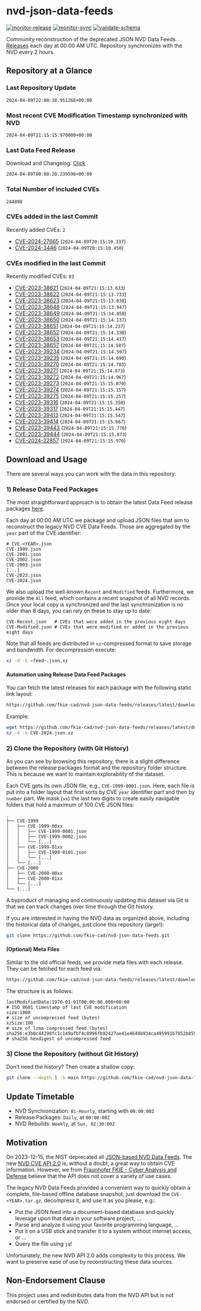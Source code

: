 # nvd-json-data-feeds

[![monitor-release](https://github.com/fkie-cad/nvd-json-data-feeds/actions/workflows/monitor_release.yml/badge.svg)](https://github.com/fkie-cad/nvd-json-data-feeds/actions/workflows/monitor_release.yml)
[![monitor-sync](https://github.com/fkie-cad/nvd-json-data-feeds/actions/workflows/monitor_sync.yml/badge.svg)](https://github.com/fkie-cad/nvd-json-data-feeds/actions/workflows/monitor_sync.yml)
[![validate-schema](https://github.com/fkie-cad/nvd-json-data-feeds/actions/workflows/validate_schema.yml/badge.svg)](https://github.com/fkie-cad/nvd-json-data-feeds/actions/workflows/validate_schema.yml)

Community reconstruction of the deprecated JSON NVD Data Feeds.
[Releases](https://github.com/fkie-cad/nvd-json-data-feeds/releases/latest) each day at 00:00 AM UTC.
Repository synchronizes with the NVD every 2 hours.

## Repository at a Glance

### Last Repository Update

```plain
2024-04-09T22:00:38.951266+00:00
```

### Most recent CVE Modification Timestamp synchronized with NVD

```plain
2024-04-09T21:15:15.970000+00:00
```

### Last Data Feed Release

Download and Changelog: [Click](https://github.com/fkie-cad/nvd-json-data-feeds/releases/latest)

```plain
2024-04-09T00:00:20.239596+00:00
```

### Total Number of included CVEs

```plain
244898
```

### CVEs added in the last Commit

Recently added CVEs: `2`

- [CVE-2024-27665](CVE-2024/CVE-2024-276xx/CVE-2024-27665.json) (`2024-04-09T20:15:10.337`)
- [CVE-2024-3446](CVE-2024/CVE-2024-34xx/CVE-2024-3446.json) (`2024-04-09T20:15:10.450`)


### CVEs modified in the last Commit

Recently modified CVEs: `83`

- [CVE-2023-38621](CVE-2023/CVE-2023-386xx/CVE-2023-38621.json) (`2024-04-09T21:15:13.633`)
- [CVE-2023-38622](CVE-2023/CVE-2023-386xx/CVE-2023-38622.json) (`2024-04-09T21:15:13.733`)
- [CVE-2023-38623](CVE-2023/CVE-2023-386xx/CVE-2023-38623.json) (`2024-04-09T21:15:13.830`)
- [CVE-2023-38648](CVE-2023/CVE-2023-386xx/CVE-2023-38648.json) (`2024-04-09T21:15:13.947`)
- [CVE-2023-38649](CVE-2023/CVE-2023-386xx/CVE-2023-38649.json) (`2024-04-09T21:15:14.050`)
- [CVE-2023-38650](CVE-2023/CVE-2023-386xx/CVE-2023-38650.json) (`2024-04-09T21:15:14.137`)
- [CVE-2023-38651](CVE-2023/CVE-2023-386xx/CVE-2023-38651.json) (`2024-04-09T21:15:14.237`)
- [CVE-2023-38652](CVE-2023/CVE-2023-386xx/CVE-2023-38652.json) (`2024-04-09T21:15:14.330`)
- [CVE-2023-38653](CVE-2023/CVE-2023-386xx/CVE-2023-38653.json) (`2024-04-09T21:15:14.417`)
- [CVE-2023-38657](CVE-2023/CVE-2023-386xx/CVE-2023-38657.json) (`2024-04-09T21:15:14.507`)
- [CVE-2023-39234](CVE-2023/CVE-2023-392xx/CVE-2023-39234.json) (`2024-04-09T21:15:14.597`)
- [CVE-2023-39235](CVE-2023/CVE-2023-392xx/CVE-2023-39235.json) (`2024-04-09T21:15:14.690`)
- [CVE-2023-39270](CVE-2023/CVE-2023-392xx/CVE-2023-39270.json) (`2024-04-09T21:15:14.783`)
- [CVE-2023-39271](CVE-2023/CVE-2023-392xx/CVE-2023-39271.json) (`2024-04-09T21:15:14.873`)
- [CVE-2023-39272](CVE-2023/CVE-2023-392xx/CVE-2023-39272.json) (`2024-04-09T21:15:14.967`)
- [CVE-2023-39273](CVE-2023/CVE-2023-392xx/CVE-2023-39273.json) (`2024-04-09T21:15:15.070`)
- [CVE-2023-39274](CVE-2023/CVE-2023-392xx/CVE-2023-39274.json) (`2024-04-09T21:15:15.157`)
- [CVE-2023-39275](CVE-2023/CVE-2023-392xx/CVE-2023-39275.json) (`2024-04-09T21:15:15.257`)
- [CVE-2023-39316](CVE-2023/CVE-2023-393xx/CVE-2023-39316.json) (`2024-04-09T21:15:15.350`)
- [CVE-2023-39317](CVE-2023/CVE-2023-393xx/CVE-2023-39317.json) (`2024-04-09T21:15:15.447`)
- [CVE-2023-39413](CVE-2023/CVE-2023-394xx/CVE-2023-39413.json) (`2024-04-09T21:15:15.547`)
- [CVE-2023-39414](CVE-2023/CVE-2023-394xx/CVE-2023-39414.json) (`2024-04-09T21:15:15.667`)
- [CVE-2023-39443](CVE-2023/CVE-2023-394xx/CVE-2023-39443.json) (`2024-04-09T21:15:15.770`)
- [CVE-2023-39444](CVE-2023/CVE-2023-394xx/CVE-2023-39444.json) (`2024-04-09T21:15:15.873`)
- [CVE-2024-22857](CVE-2024/CVE-2024-228xx/CVE-2024-22857.json) (`2024-04-09T21:15:15.970`)


## Download and Usage

There are several ways you can work with the data in this repository:

### 1) Release Data Feed Packages

The most straightforward approach is to obtain the latest Data Feed release packages [here](https://github.com/fkie-cad/nvd-json-data-feeds/releases/latest).

Each day at 00:00 AM UTC we package and upload JSON files that aim to reconstruct the legacy NVD CVE Data Feeds.
Those are aggregated by the `year` part of the CVE identifier:

```
# CVE-<YEAR>.json
CVE-1999.json
CVE-2001.json
CVE-2002.json
CVE-2003.json
[...]
CVE-2023.json
CVE-2024.json
```

We also upload the well-known `Recent` and `Modified` feeds.
Furthermore, we provide the `All` feed, which contains a recent snapshot of all NVD records.
Once your local copy is synchronized and the last synchronization is no older than 8 days, you can rely on these to stay up to date:

```plain
CVE-Recent.json   # CVEs that were added in the previous eight days
CVE-Modified.json # CVEs that were modified or added in the previous eight days
```

Note that all feeds are distributed in `xz`-compressed format to save storage and bandwidth.
For decompression execute:

```sh
xz -d -k <feed>.json.xz
```

#### Automation using Release Data Feed Packages

You can fetch the latest releases for each package with the following static link layout:

```sh
https://github.com/fkie-cad/nvd-json-data-feeds/releases/latest/download/CVE-<YEAR>.json.xz
```

Example:

```sh
wget https://github.com/fkie-cad/nvd-json-data-feeds/releases/latest/download/CVE-2024.json.xz
xz -d -k CVE-2024.json.xz
```

### 2) Clone the Repository (with Git History)

As you can see by browsing this repository, there is a slight difference between the release packages format and the repository folder structure.
This is because we want to maintain explorability of the dataset.

Each CVE gets its own JSON file, e.g., `CVE-1999-0001.json`.
Here, each file is put into a folder layout that first sorts by CVE `year` identifier part and then by `number` part.
We mask (`xx`) the last two digits to create easily navigable folders that hold a maximum of 100 CVE JSON files:

```plain
.
├── CVE-1999
│   ├── CVE-1999-00xx
│   │   ├── CVE-1999-0001.json
│   │   ├── CVE-1999-0002.json
│   │   └── [...]
│   ├── CVE-1999-01xx
│   │   ├── CVE-1999-0101.json
│   │   └── [...]
│   └── [...]
├── CVE-2000
│   ├── CVE-2000-00xx
│   ├── CVE-2000-01xx
│   └── [...]
└── [...]
```

A byproduct of managing and continuously updating this dataset via Git is that we can track changes over time through the Git history.

If you are interested in having the NVD data as organized above, including the historical data of changes, just clone this repository (large!):

```sh
git clone https://github.com/fkie-cad/nvd-json-data-feeds.git
```

#### (Optional) Meta Files

Similar to the old official feeds, we provide meta files with each release. They can be fetched for each feed via:

```sh
https://github.com/fkie-cad/nvd-json-data-feeds/releases/latest/download/CVE-<YEAR>.meta
```

The structure is as follows:

```plain
lastModifiedDate:1970-01-01T00:00:00.000+00:00                          # ISO 8601 timestamp of last CVE modification
size:1000                                                               # size of uncompressed feed (bytes)
xzSize:100                                                              # size of lzma-compressed feed (bytes)
sha256:e3b0c44298fc1c149afbf4c8996fb92427ae41e4649b934ca495991b7852b855 # sha256 hexdigest of uncompressed feed
```

### 3) Clone the Repository (without Git History)

Don't need the history? Then create a shallow copy:

```sh
git clone --depth 1 -b main https://github.com/fkie-cad/nvd-json-data-feeds.git
```


## Update Timetable

* NVD Synchronization: `Bi-Hourly`, starting with `00:00:00Z`
* Release Packages: `Daily`, at `00:00:00Z`
* NVD Rebuilds: `Weekly`, at `Sun, 02:30:00Z`


## Motivation

On 2023-12-15, the NIST deprecated all [JSON-based NVD Data Feeds](https://nvd.nist.gov/vuln/data-feeds#divRetirementBanner-1).
The new [NVD CVE API 2.0](https://nvd.nist.gov/developers/vulnerabilities) is, without a doubt, a great way to obtain CVE information.
However, we from [Fraunhofer FKIE - Cyber Analysis and Defense](https://www.fkie.fraunhofer.de/en/departments/cad.html) believe that the API does not cover a variety of use cases.

The legacy NVD Data Feeds provided a convenient way to quickly obtain a complete, file-based offline database snapshot; just download the `CVE-<YEAR>.tar.gz`, decompress it, and use it as you please, e.g.:

- Put the JSON feed into a document-based database and quickly leverage upon that data in your software project, ...
- Parse and analyze it using your favorite programming language, ...
- Put it on a USB stick and transfer it to a system without internet access, or ...
- Query the file using `jq`!

Unfortunately, the new NVD API 2.0 adds complexity to this process.
We want to preserve ease of use by reconstructing these data sources.

## Non-Endorsement Clause

This project uses and redistributes data from the NVD API but is not endorsed or certified by the NVD.